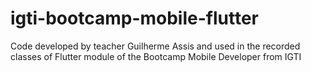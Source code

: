 # igti-bootcamp-mobile-flutter
Code developed by teacher Guilherme Assis and used in the recorded classes of Flutter module of the Bootcamp Mobile Developer from IGTI
